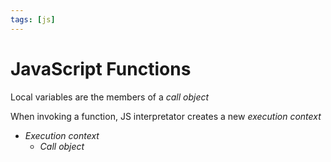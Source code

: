 ```yaml
---
tags: [js]
---
```


# JavaScript Functions

Local variables are the members of a _call object_

When invoking a function, JS interpretator creates a new _execution context_

- _Execution context_
  - _Call object_

